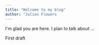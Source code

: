```yaml
---
title: "Welcome to my blog"
author: "Julian Flowers
---
```


I'm glad you are here. I plan to talk about ...

First draft
